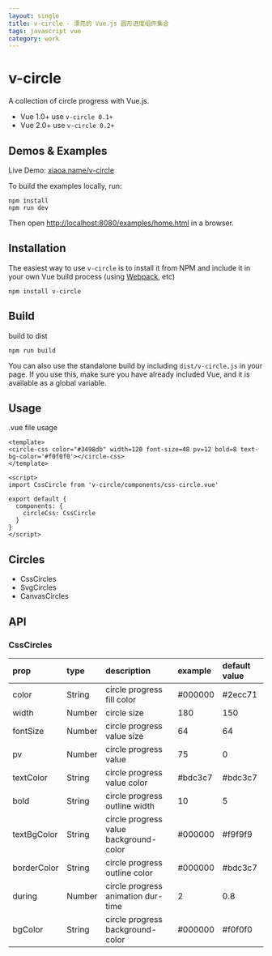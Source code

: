 ```yaml
---
layout: single
title: v-circle - 漂亮的 Vue.js 圆形进度组件集合
tags: javascript vue
category: work
---
```


# v-circle

A collection of circle progress with Vue.js.

- Vue 1.0+ use `v-circle 0.1+`
- Vue 2.0+ use `v-circle 0.2+`

## Demos & Examples

Live Demo: [xiaoa.name/v-circle](//xiaoa.name/v-circle/)

<!-- more -->

To build the examples locally, run:

```
npm install
npm run dev
```

Then open [http://localhost:8080/examples/home.html](http://localhost:8080/examples/home.html) in a browser.

## Installation

The easiest way to use `v-circle` is to install it from NPM and include it in your own Vue build process (using [Webpack](https://webpack.github.io/), etc)

```
npm install v-circle
```

## Build

build to dist

```
npm run build
```

You can also use the standalone build by including `dist/v-circle.js` in your page. If you use this, make sure you have already included Vue, and it is available as a global variable.

## Usage

.vue file usage

```
<template>
<circle-css color="#3498db" width=120 font-size=48 pv=12 bold=8 text-bg-color='#f0f0f0'></circle-css>
</template>

<script>
import CssCircle from 'v-circle/components/css-circle.vue'

export default {
  components: {
    circleCss: CssCircle
  }
}
</script>
```

## Circles

- CssCircles
- SvgCircles
- CanvasCircles

## API

### CssCircles

| prop        | type   | description                            | example | default value |
| :---------- | :----- | :------------------------------------- | :------ | :------------ |
| color       | String | circle progress fill color             | #000000 | #2ecc71       |
| width       | Number | circle size                            | 180     | 150           |
| fontSize    | Number | circle progress value size             | 64      | 64            |
| pv          | Number | circle progress value                  | 75      | 0             |
| textColor   | String | circle progress value color            | #bdc3c7 | #bdc3c7       |
| bold        | String | circle progress outline width          | 10      | 5             |
| textBgColor | String | circle progress value background-color | #000000 | #f9f9f9       |
| borderColor | String | circle progress outline color          | #000000 | #bdc3c7       |
| during      | Number | circle progress animation dur-time     | 2       | 0.8           |
| bgColor     | String | circle progress background-color       | #000000 | #f0f0f0       |
